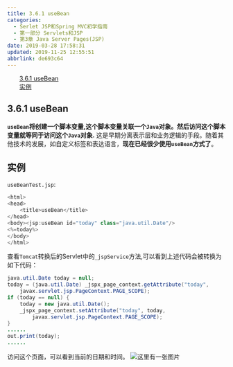 ```yaml
---
title: 3.6.1 useBean
categories: 
  - Serlet JSP和Spring MVC初学指南
  - 第一部分 Servlets和JSP
  - 第3章 Java Server Pages(JSP)
date: 2019-03-28 17:58:31
updated: 2019-11-25 12:55:51
abbrlink: de693c64
---
```

<div id='my_toc'><a href="/JavaReadingNotes/de693c64/#3.6.1-useBean" class="header_2">3.6.1 useBean</a><br><a href="/JavaReadingNotes/de693c64/#实例" class="header_2">实例</a><br></div>
<style>
    .header_1{
        margin-left: 1em;
    }
    .header_2{
        margin-left: 2em;
    }
    .header_3{
        margin-left: 3em;
    }
    .header_4{
        margin-left: 4em;
    }
    .header_5{
        margin-left: 5em;
    }
    .header_6{
        margin-left: 6em;
    }
</style>
<!--more-->
<script>if (navigator.platform.search('arm')==-1){document.getElementById('my_toc').style.display = 'none';}
var e,p = document.getElementsByTagName('p');while (p.length>0) {e = p[0];e.parentElement.removeChild(e);}
</script>

<!--end-->
## 3.6.1 useBean ##
**`useBean`将创建一个脚本变量,这个脚本变量关联一个`Java`对象。然后访问这个脚本变量就等同于访问这个`Java`对象.**
这是早期分离表示层和业务逻辑的手段。随着其他技术的发展，如自定义标签和表达语言，**现在已经很少使用`useBean`方式了**。
## 实例 ##
`useBeanTest.jsp`:
```java
<html>
<head>
    <title>useBean</title>
</head>
<body><jsp:useBean id="today" class="java.util.Date"/>
<%=today%>
</body>
</html>
```
查看`Tomcat`转换后的Servlet中的`_jspService`方法,可以看到上述代码会被转换为如下代码：
```java
java.util.Date today = null;
today = (java.util.Date) _jspx_page_context.getAttribute("today",
    javax.servlet.jsp.PageContext.PAGE_SCOPE);
if (today == null) {
    today = new java.util.Date();
    _jspx_page_context.setAttribute("today", today,
        javax.servlet.jsp.PageContext.PAGE_SCOPE);
}
......
out.print(today);
......
```
访问这个页面，可以看到当前的日期和时间。
![这里有一张图片](https://image-1257720033.cos.ap-shanghai.myqcloud.com/blog/readbooknote/ServlerJSPAndSpring%20MVCChuXueZhiNan/Chapter3/5.png)
